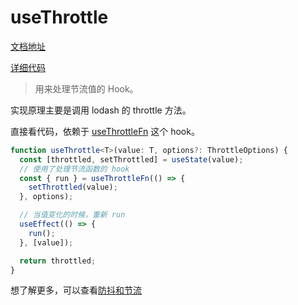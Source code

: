 # useThrottle

[文档地址](https://ahooks.js.org/zh-CN/hooks/use-throttle)

[详细代码](https://github.com/GpingFeng/hooks/blob/guangping/read-code/packages/hooks/src/useThrottle/index.ts)

> 用来处理节流值的 Hook。

实现原理主要是调用 lodash 的 throttle 方法。

直接看代码，依赖于 [useThrottleFn](/hooks/effect/use-throttle-fn) 这个 hook。

```ts
function useThrottle<T>(value: T, options?: ThrottleOptions) {
  const [throttled, setThrottled] = useState(value);
  // 使用了处理节流函数的 hook
  const { run } = useThrottleFn(() => {
    setThrottled(value);
  }, options);

  // 当值变化的时候，重新 run
  useEffect(() => {
    run();
  }, [value]);

  return throttled;
}
```

想了解更多，可以查看[防抖和节流](/hooks/utils/debounce-and-throttle)
